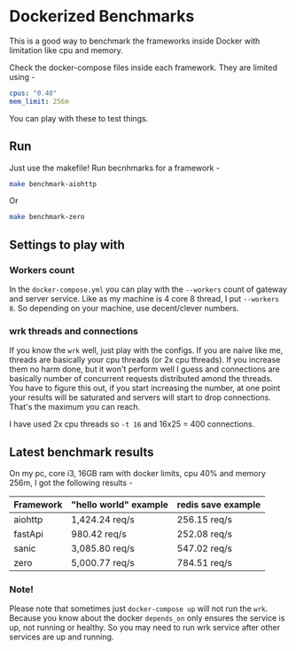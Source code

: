 # Dockerized Benchmarks

This is a good way to benchmark the frameworks inside Docker with limitation like cpu and memory.

Check the docker-compose files inside each framework. They are limited using -

```yml
cpus: "0.40"
mem_limit: 256m
```

You can play with these to test things.

## Run

Just use the makefile!
Run becnhmarks for a framework -

```bash
make benchmark-aiohttp
```

Or

```bash
make benchmark-zero
```

## Settings to play with

### Workers count

In the `docker-compose.yml` you can play with the `--workers` count of gateway and server service. Like as my machine is 4 core 8 thread, I put `--workers 8`. So depending on your machine, use decent/clever numbers.

### wrk threads and connections

If you know the `wrk` well, just play with the configs. If you are naive like me, threads are basically your cpu threads (or 2x cpu threads). If you increase them no harm done, but it won't perform well I guess and connections are basically number of concurrent requests distributed amond the threads. You have to figure this out, if you start increasing the number, at one point your results will be saturated and servers will start to drop connections. That's the maximum you can reach.

I have used 2x cpu threads so `-t 16` and 16x25 = 400 connections.

## Latest benchmark results

On my pc, core i3, 16GB ram with docker limits, cpu 40% and memory 256m, I got the following results -

| Framework | "hello world" example | redis save example |
| --------- | --------------------- | ------------------ |
| aiohttp   | 1,424.24 req/s        | 256.15 req/s       |
| fastApi   | 980.42 req/s          | 252.08 req/s       |
| sanic     | 3,085.80 req/s        | 547.02 req/s       |
| zero      | 5,000.77 req/s        | 784.51 req/s       |

### Note!

Please note that sometimes just `docker-compose up` will not run the `wrk`. Because you know about the docker `depends_on` only ensures the service is up, not running or healthy. So you may need to run wrk service after other services are up and running.
